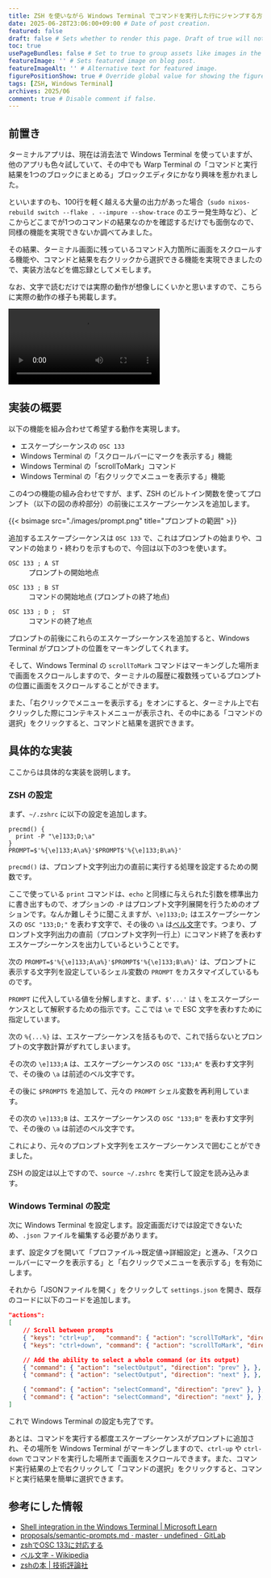 ```yaml
---
title: ZSH を使いながら Windows Terminal でコマンドを実行した行にジャンプする方法
date: 2025-06-28T23:06:00+09:00 # Date of post creation.
featured: false
draft: false # Sets whether to render this page. Draft of true will not be rendered.
toc: true
usePageBundles: false # Set to true to group assets like images in the same folder as this post.
featureImage: '' # Sets featured image on blog post.
featureImageAlt: '' # Alternative text for featured image.
figurePositionShow: true # Override global value for showing the figure label.
tags: [ZSH, Windows Terminal]
archives: 2025/06
comment: true # Disable comment if false.
---
```


## 前置き

ターミナルアプリは、現在は消去法で Windows Terminal を使っていますが、他のアプリも色々試していて、その中でも Warp Terminal の「コマンドと実行結果を1つのブロックにまとめる」ブロックエディタにかなり興味を惹かれました。

といいますのも、100行を軽く越える大量の出力があった場合（`sudo nixos-rebuild switch --flake . --impure --show-trace` のエラー発生時など）、どこからどこまでが1つのコマンドの結果なのかを確認するだけでも面倒なので、同様の機能を実現できないか調べてみました。

その結果、ターミナル画面に残っているコマンド入力箇所に画面をスクロールする機能や、コマンドと結果を右クリックから選択できる機能を実現できましたので、実装方法などを備忘録としてメモします。

なお、文字で読むだけでは実際の動作が想像しにくいかと思いますので、こちらに実際の動作の様子も掲載します。

<video class="video-shortcode" preload="auto" controls>
  <source src="https://github.com/s-show/s-show.github.io/raw/refs/heads/master/content/posts/2024-10-14/image/change_image.MP4">
</video>

## 実装の概要

以下の機能を組み合わせて希望する動作を実現します。

- エスケープシーケンスの `OSC 133`
- Windows Terminal の「スクロールバーにマークを表示する」機能
- Windows Terminal の「scrollToMark」コマンド
- Windows Terminal の「右クリックでメニューを表示する」機能

この4つの機能の組み合わせですが、まず、ZSH のビルトイン関数を使ってプロンプト（以下の図の赤枠部分）の前後にエスケープシーケンスを追加します。

{{< bsimage src="./images/prompt.png" title="プロンプトの範囲" >}}


追加するエスケープシーケンスは `OSC 133` で、これはプロンプトの始まりや、コマンドの始まり・終わりを示すもので、今回は以下の3つを使います。

<dl>
  <dt><code>OSC 133 ; A ST</code></dt>
  <dd>プロンプトの開始地点</dd>
</dl>
<dl>
  <dt><code>OSC 133 ; B ST</code></dt>
  <dd>コマンドの開始地点 (プロンプトの終了地点)</dd>
</dl>
<dl>
  <dt><code>OSC 133 ; D ; <ExitCode> ST</code></dt>
  <dd>コマンドの終了地点</dd>
</dl>

プロンプトの前後にこれらのエスケープシーケンスを追加すると、Windows Terminal がプロンプトの位置をマーキングしてくれます。

そして、Windows Terminal の `scrollToMark` コマンドはマーキングした場所まで画面をスクロールしますので、ターミナルの履歴に複数残っているプロンプトの位置に画面をスクロールすることができます。

また、「右クリックでメニューを表示する」をオンにすると、ターミナル上で右クリックした際にコンテキストメニューが表示され、その中にある「コマンドの選択」をクリックすると、コマンドと結果を選択できます。

## 具体的な実装

ここからは具体的な実装を説明します。

### ZSH の設定

まず、`~/.zshrc` に以下の設定を追加します。

```
precmd() {
  print -P "\e]133;D;\a"
}
PROMPT=$'%{\e]133;A\a%}'$PROMPT$'%{\e]133;B\a%}'
```

`precmd()` は、プロンプト文字列出力の直前に実行する処理を設定するための関数です。

ここで使っている `print` コマンドは、`echo` と同様に与えられた引数を標準出力に書き出すもので、オプションの `-P` はプロンプト文字列展開を行うためのオプションです。なんか難しそうに聞こえますが、`\e]133;D;` はエスケープシーケンスの `OSC "133;D;"` を表わす文字で、その後の `\a` は[ベル文字](https://ja.wikipedia.org/wiki/%E3%83%99%E3%83%AB%E6%96%87%E5%AD%97)です。つまり、プロンプト文字列出力の直前（プロンプト文字列一行上）にコマンド終了を表わすエスケープシーケンスを出力しているということです。

次の `PROMPT=$'%{\e]133;A\a%}'$PROMPT$'%{\e]133;B\a%}'` は、プロンプトに表示する文字列を設定しているシェル変数の `PROMPT` をカスタマイズしているものです。

`PROMPT` に代入している値を分解しますと、まず、`$'...'` は `\` をエスケープシーケンスとして解釈するための指示です。ここでは `\e` で ESC 文字を表わすために指定しています。

次の `%{...%}` は、エスケープシーケンスを括るもので、これで括らないとプロンプトの文字数計算がずれてしまいます。

その次の `\e]133;A` は、エスケープシーケンスの `OSC "133;A"` を表わす文字列で、その後の `\a` は前述のベル文字です。

その後に `$PROMPTS` を追加して、元々の `PROMPT` シェル変数を再利用しています。

その次の `\e]133;B` は、エスケープシーケンスの `OSC "133;B"` を表わす文字列で、その後の `\a` は前述のベル文字です。

これにより、元々のプロンプト文字列をエスケープシーケンスで囲むことができました。

ZSH の設定は以上ですので、`source ~/.zshrc` を実行して設定を読み込みます。

### Windows Terminal の設定

次に Windows Terminal を設定します。設定画面だけでは設定できないため、`.json` ファイルを編集する必要があります。

まず、設定タブを開いて「プロファイル→既定値→詳細設定」と進み、「スクロールバーにマークを表示する」と「右クリックでメニューを表示する」を有効にします。

それから「JSONファイルを開く」をクリックして `settings.json` を開き、既存のコードに以下のコードを追加します。

```json
"actions":
[
    // Scroll between prompts
    { "keys": "ctrl+up",   "command": { "action": "scrollToMark", "direction": "previous" }, },
    { "keys": "ctrl+down", "command": { "action": "scrollToMark", "direction": "next" }, },

    // Add the ability to select a whole command (or its output)
    { "command": { "action": "selectOutput", "direction": "prev" }, },
    { "command": { "action": "selectOutput", "direction": "next" }, },

    { "command": { "action": "selectCommand", "direction": "prev" }, },
    { "command": { "action": "selectCommand", "direction": "next" }, },
]
```

これで Windows Terminal の設定も完了です。

あとは、コマンドを実行する都度エスケープシーケンスがプロンプトに追加され、その場所を Windows Terminal がマーキングしますので、`ctrl-up` や `ctrl-down` でコマンドを実行した場所まで画面をスクロールできます。また、コマンド実行結果の上で右クリックして「コマンドの選択」をクリックすると、コマンドと実行結果を簡単に選択できます。

## 参考にした情報

- [Shell integration in the Windows Terminal | Microsoft Learn](https://learn.microsoft.com/en-us/windows/terminal/tutorials/shell-integration)
- [proposals/semantic-prompts.md · master · undefined · GitLab](https://gitlab.freedesktop.org/Per_Bothner/specifications/blob/master/proposals/semantic-prompts.md)
- [zshでOSC 133に対応する](https://zenn.dev/ymotongpoo/articles/20220802-osc-133-zsh)
- [ベル文字 - Wikipedia](https://ja.wikipedia.org/wiki/%E3%83%99%E3%83%AB%E6%96%87%E5%AD%97)
- [zshの本 | 技術評論社](https://gihyo.jp/book/2009/978-4-7741-3864-0)

